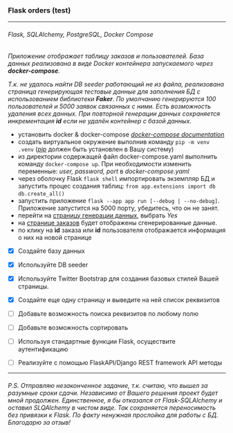 ### Flask orders (test)

---
###### Flask, SQLAlchemy, PostgreSQL, Docker Compose

*Приложение отображает таблицу заказов и пользователей.
База данных реализована в виде Docker контейнера запускаемого через **docker-compose**.*

*Т.к. не удалось найти DB seeder работающий не из файла, реализована страница генерирующая тестовые данные для заполнения БД с использованием библиотеки **Faker**. По умолчанию генерируются 100 пользователей и 5000 заявок связанных с ними. Есть возможность удаления всех данных. При повторной генерации данных сохраняется инкрементация **id** если не удалён контейнер с базой данных.*

* установить docker & docker-compose
[_docker-compose documentation_](https://docs.docker.com/compose/)
* создать виртуальное окружение выполнив команду `pip -m venv .venv` ([*pip*](https://pypi.org/project/pip/) должен быть установлен в Вашу систему)
* из директории содержащей файл docker-compose.yaml выполнить команду `docker-compose up`. При необходимости изменить переменные: _user, password, port_ в *docker-compose.yaml*
* через оболочку Flask `flask shell` импортировать экземпляр БД и запустить процес создания таблиц: `from app.extensions import db`
`db.create_all()`
* запустить приложение `flask --app app run [--debug | --no-debug]`. Приложение запустится на 5000 порту, убедитесь, что он не занят.
* перейти на [страницу генерации данных](http://127.0.0.1:5000/sending_data/), выбрать *Yes*
* на [странице заказов](http://127.0.0.1:5000/payments/orders) будет отображены сгенерированные данные.
* по клику на **id** заказа или **id** пользователя отображается информация о них на новой странице

- [x] Создайте базу данных
- [x] Используйте DB seeder
- [x] Используйте Twitter Bootstrap для создания базовых стилей Вашей страницы.
- [x] Создайте еще одну страницу и выведите на ней список реквизитов
- [ ] Добавьте возможность поиска реквизитов по любому полю
- [ ] Добавьте возможность сортировать
- [ ] Используя стандартные функции Flask, осуществите аутентификацию
- [ ] Реализуйте с помощью FlaskAPI/Django REST framework API методы


---
###### P.S. _Отправляю незаконченное задание, т.к. считаю, что вышел за разумные сроки сдачи. Независимо от Вашего решения проект будет мной продолжен. Единственное, я бы отказался от Flask-SQLAlchemy и оставил SLQAlchemy в чистом виде. Так сохраняется переносимость без привязки к Flask. По факту ненужная прослойка для работы с БД. Благодарю за отзыв!_